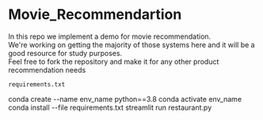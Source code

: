 # Movie_Recommendartion

In this repo we implement a demo for movie recommendation.<br> 
We're working on getting the majority of those systems here and it will be a good resource for study purposes.<br>
Feel free to fork the repository and make it for any other product recommendation needs 
```
requirements.txt
```
conda create --name env_name python==3.8
conda activate env_name
conda install --file requirements.txt
streamlit run restaurant.py
```
